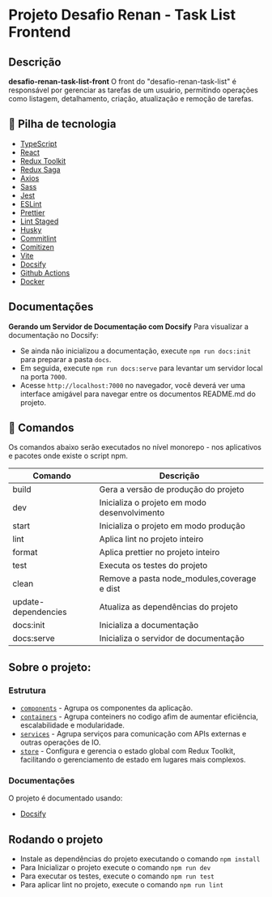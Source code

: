 # Projeto Desafio Renan - Task List Frontend

## Descrição

**desafio-renan-task-list-front** O front do "desafio-renan-task-list" é responsável por gerenciar as tarefas de um usuário, permitindo operações como listagem, detalhamento, criação, atualização e remoção de tarefas.

## 🍂 Pilha de tecnologia

- [TypeScript](https://www.typescriptlang.org)
- [React](https://reactjs.org)
- [Redux Toolkit](https://redux-toolkit.js.org)
- [Redux Saga](https://redux-saga.js.org/)
- [Axios](https://axios-http.com/ptbr/docs/intro)
- [Sass](https://sass-lang.com/)
- [Jest](https://jestjs.io)
- [ESLint](https://eslint.org)
- [Prettier](https://prettier.io)
- [Lint Staged](https://github.com/okonet/lint-staged#readme)
- [Husky](https://typicode.github.io/husky)
- [Commitlint](https://commitlint.js.org)
- [Comitizen](https://commitizen-tools.github.io/commitizen)
- [Vite](https://vitejs.dev)
- [Docsify](https://docsify.js.org)
- [Github Actions](https://docs.github.com/pt/actions)
- [Docker](https://www.docker.com)

## Documentações

**Gerando um Servidor de Documentação com Docsify**
Para visualizar a documentação no Docsify:

- Se ainda não inicializou a documentação, execute `npm run docs:init` para preparar a pasta `docs`.
- Em seguida, execute `npm run docs:serve` para levantar um servidor local na porta `7000`.
- Acesse `http://localhost:7000` no navegador, você deverá ver uma interface amigável para navegar entre os documentos README.md do projeto.

## 🎯 Comandos

Os comandos abaixo serão executados no nível monorepo - nos aplicativos e pacotes onde existe o script npm.

| Comando             | Descrição                                    |
| ------------------- | -------------------------------------------- |
| build               | Gera a versão de produção do projeto         |
| dev                 | Inicializa o projeto em modo desenvolvimento |
| start               | Inicializa o projeto em modo produção        |
| lint                | Aplica lint no projeto inteiro               |
| format              | Aplica prettier no projeto inteiro           |
| test                | Executa os testes do projeto                 |
| clean               | Remove a pasta node_modules,coverage e dist  |
| update-dependencies | Atualiza as dependências do projeto          |
| docs:init           | Inicializa a documentação                    |
| docs:serve          | Inicializa o servidor de documentação        |

## Sobre o projeto:

### Estrutura

- [`components`](./src/components) - Agrupa os componentes da aplicação.
- [`containers`](./src/containers) - Agrupa conteiners no codigo afim de aumentar eficiência, escalabilidade e modularidade.
- [`services`](./src/services) - Agrupa serviços para comunicação com APIs externas e outras operações de IO.
- [`store`](./src/store) - Configura e gerencia o estado global com Redux Toolkit, facilitando o gerenciamento de estado em lugares mais complexos.

### Documentações

O projeto é documentado usando:

- [Docsify](https://docsify.js.org/)

## Rodando o projeto

- Instale as dependências do projeto executando o comando
  `npm install`
- Para Inicializar o projeto execute o comando
  `npm run dev`
- Para executar os testes, execute o comando
  `npm run test`
- Para aplicar lint no projeto, execute o comando
  `npm run lint`
